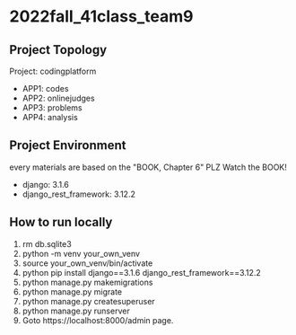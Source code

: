 # 2022fall_41class_team9

## Project Topology
Project: codingplatform
- APP1: codes
- APP2: onlinejudges
- APP3: problems
- APP4: analysis


## Project Environment
every materials are based on the "BOOK, Chapter 6"
PLZ Watch the BOOK!

- django: 3.1.6
- django_rest_framework: 3.12.2

## How to run locally
1. rm db.sqlite3
2. python -m venv your_own_venv
3. source your_own_venv/bin/activate
4. python pip install django==3.1.6 django_rest_framework==3.12.2
5. python manage.py makemigrations
6. python manage.py migrate
7. python manage.py createsuperuser
8. python manage.py runserver
9. Goto https://localhost:8000/admin page.
